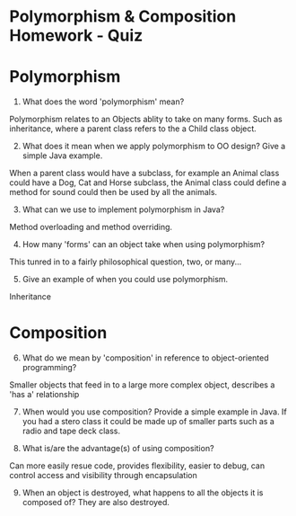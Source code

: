 # Polymorphism & Composition Homework - Quiz

# Polymorphism

1. What does the word 'polymorphism' mean?

Polymorphism relates to an Objects ablity to take on many forms. Such as inheritance, where a parent class refers to the a Child class object.


2. What does it mean when we apply polymorphism to OO design? Give a simple Java example.

When a parent class would have a subclass, for example an Animal class could have a Dog, Cat and Horse subclass, the Animal class could define a method for sound could then be used by all the animals.


3. What can we use to implement polymorphism in Java?

Method overloading and method overriding.

4. How many 'forms' can an object take when using polymorphism?

This tunred in to a fairly philosophical question, two, or many...

5. Give an example of when you could use polymorphism.

Inheritance


# Composition

6. What do we mean by 'composition' in reference to object-oriented programming?

Smaller objects that feed in to a large more complex object, describes a 'has a' relationship


7. When would you use composition? Provide a simple example in Java. If you had a stero class it could be made up of smaller parts such as a radio and tape deck class.

8. What is/are the advantage(s) of using composition?

Can more easily resue code, provides flexibility, easier to debug, can control access and visibility through encapsulation

9. When an object is destroyed, what happens to all the objects it is composed of?
They are also destroyed.